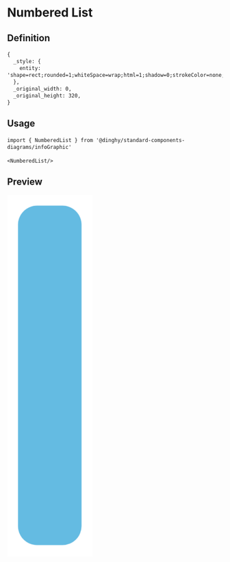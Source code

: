 # Numbered List

## Definition

```
{
  _style: { 
    entity: 'shape=rect;rounded=1;whiteSpace=wrap;html=1;shadow=0;strokeColor=none;fillColor=#64BBE2;arcSize=30;fontSize=14;spacingLeft=42;fontStyle=1;fontColor=#FFFFFF;align=left;',
  },
  _original_width: 0,
  _original_height: 320,
}
```

## Usage

```
import { NumberedList } from '@dinghy/standard-components-diagrams/infoGraphic'

<NumberedList/>
```

## Preview

<img src="./numbered-list.png" width="200"/>
